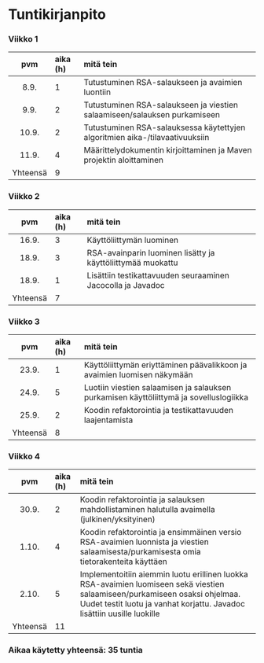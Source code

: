 # Tuntikirjanpito

### Viikko 1
| pvm | aika (h) | mitä tein  |
| :----:|:-----| :-----|
| 8.9.  | 1    | Tutustuminen RSA-salaukseen ja avaimien luontiin |
| 9.9.  | 2    | Tutustuminen RSA-salaukseen ja viestien salaamiseen/salauksen purkamiseen |
| 10.9. | 2    | Tutustuminen RSA-salauksessa käytettyjen algoritmien aika-/tilavaativuuksiin  |
| 11.9. | 4    | Määrittelydokumentin kirjoittaminen ja Maven projektin aloittaminen |
| Yhteensä | 9    |

### Viikko 2
| pvm | aika (h) | mitä tein  |
| :----:|:-----| :-----|
| 16.9. | 3    | Käyttöliittymän luominen |
| 18.9. | 3    | RSA-avainparin luominen lisätty ja käyttöliittymää muokattu |
| 18.9. | 1    | Lisättiin testikattavuuden seuraaminen Jacocolla ja Javadoc |
| Yhteensä | 7    |


### Viikko 3
| pvm | aika (h) | mitä tein  |
| :----:|:-----| :-----|
| 23.9. | 1    | Käyttöliittymän eriyttäminen päävalikkoon ja avaimien luomisen näkymään |
| 24.9. | 5    | Luotiin viestien salaamisen ja salauksen purkamisen käyttöliittymä ja sovelluslogiikka|
| 25.9. | 2    | Koodin refaktorointia ja testikattavuuden laajentamista |
| Yhteensä | 8    |


### Viikko 4
| pvm | aika (h) | mitä tein  |
| :----:|:-----| :-----|
| 30.9. | 2    | Koodin refaktorointia ja salauksen mahdollistaminen halutulla avaimella (julkinen/yksityinen) |
| 1.10. | 4    | Koodin refaktorointia ja ensimmäinen versio RSA-avaimien luonnista ja viestien salaamisesta/purkamisesta omia tietorakenteita käyttäen |
| 2.10. | 5    | Implementoitiin aiemmin luotu erillinen luokka RSA-avaimien luomiseen sekä viestien salaamiseen/purkamiseen osaksi ohjelmaa. Uudet testit luotu ja vanhat korjattu. Javadoc lisättiin uusille luokille |
| Yhteensä | 11    |

### Aikaa käytetty yhteensä: 35 tuntia
